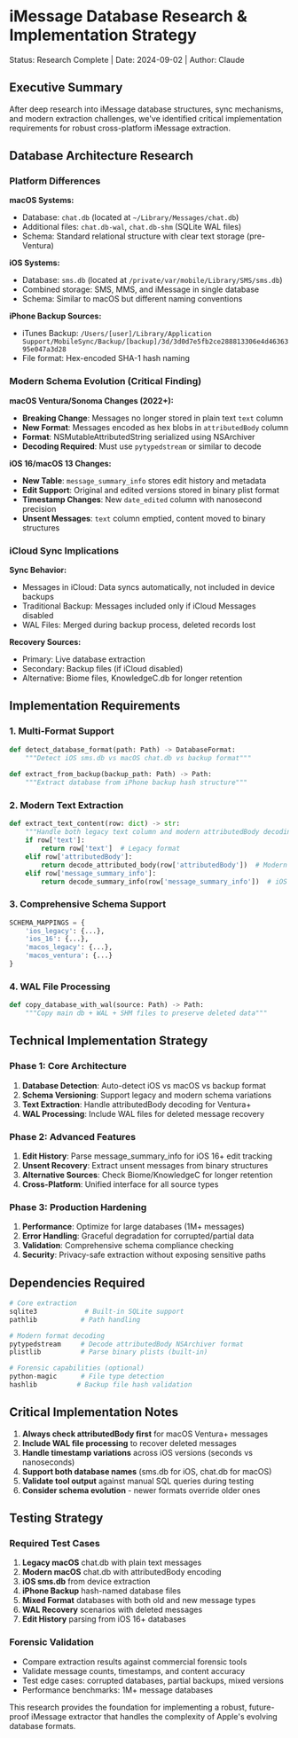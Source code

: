 # iMessage Database Research & Implementation Strategy

Status: Research Complete | Date: 2024-09-02 | Author: Claude

## Executive Summary

After deep research into iMessage database structures, sync mechanisms, and modern extraction challenges, we've identified critical implementation requirements for robust cross-platform iMessage extraction.

## Database Architecture Research

### Platform Differences

**macOS Systems:**
- Database: `chat.db` (located at `~/Library/Messages/chat.db`)
- Additional files: `chat.db-wal`, `chat.db-shm` (SQLite WAL files)
- Schema: Standard relational structure with clear text storage (pre-Ventura)

**iOS Systems:**  
- Database: `sms.db` (located at `/private/var/mobile/Library/SMS/sms.db`)
- Combined storage: SMS, MMS, and iMessage in single database
- Schema: Similar to macOS but different naming conventions

**iPhone Backup Sources:**
- iTunes Backup: `/Users/[user]/Library/Application Support/MobileSync/Backup/[backup]/3d/3d0d7e5fb2ce288813306e4d4636395e047a3d28`
- File format: Hex-encoded SHA-1 hash naming

### Modern Schema Evolution (Critical Finding)

**macOS Ventura/Sonoma Changes (2022+):**
- **Breaking Change**: Messages no longer stored in plain text `text` column
- **New Format**: Messages encoded as hex blobs in `attributedBody` column  
- **Format**: NSMutableAttributedString serialized using NSArchiver
- **Decoding Required**: Must use `pytypedstream` or similar to decode

**iOS 16/macOS 13 Changes:**
- **New Table**: `message_summary_info` stores edit history and metadata
- **Edit Support**: Original and edited versions stored in binary plist format
- **Timestamp Changes**: New `date_edited` column with nanosecond precision
- **Unsent Messages**: `text` column emptied, content moved to binary structures

### iCloud Sync Implications

**Sync Behavior:**
- Messages in iCloud: Data syncs automatically, not included in device backups
- Traditional Backup: Messages included only if iCloud Messages disabled
- WAL Files: Merged during backup process, deleted records lost

**Recovery Sources:**
- Primary: Live database extraction
- Secondary: Backup files (if iCloud disabled)  
- Alternative: Biome files, KnowledgeC.db for longer retention

## Implementation Requirements

### 1. Multi-Format Support
```python
def detect_database_format(path: Path) -> DatabaseFormat:
    """Detect iOS sms.db vs macOS chat.db vs backup format"""
    
def extract_from_backup(backup_path: Path) -> Path:
    """Extract database from iPhone backup hash structure"""
```

### 2. Modern Text Extraction
```python
def extract_text_content(row: dict) -> str:
    """Handle both legacy text column and modern attributedBody decoding"""
    if row['text']:
        return row['text']  # Legacy format
    elif row['attributedBody']:
        return decode_attributed_body(row['attributedBody'])  # Modern format
    elif row['message_summary_info']:
        return decode_summary_info(row['message_summary_info'])  # iOS 16+
```

### 3. Comprehensive Schema Support
```python
SCHEMA_MAPPINGS = {
    'ios_legacy': {...},
    'ios_16': {...}, 
    'macos_legacy': {...},
    'macos_ventura': {...}
}
```

### 4. WAL File Processing
```python
def copy_database_with_wal(source: Path) -> Path:
    """Copy main db + WAL + SHM files to preserve deleted data"""
```

## Technical Implementation Strategy

### Phase 1: Core Architecture
1. **Database Detection**: Auto-detect iOS vs macOS vs backup format
2. **Schema Versioning**: Support legacy and modern schema variations  
3. **Text Extraction**: Handle attributedBody decoding for Ventura+
4. **WAL Processing**: Include WAL files for deleted message recovery

### Phase 2: Advanced Features
1. **Edit History**: Parse message_summary_info for iOS 16+ edit tracking
2. **Unsent Recovery**: Extract unsent messages from binary structures
3. **Alternative Sources**: Check Biome/KnowledgeC for longer retention
4. **Cross-Platform**: Unified interface for all source types

### Phase 3: Production Hardening
1. **Performance**: Optimize for large databases (1M+ messages)
2. **Error Handling**: Graceful degradation for corrupted/partial data
3. **Validation**: Comprehensive schema compliance checking
4. **Security**: Privacy-safe extraction without exposing sensitive paths

## Dependencies Required

```python
# Core extraction
sqlite3            # Built-in SQLite support
pathlib           # Path handling

# Modern format decoding  
pytypedstream     # Decode attributedBody NSArchiver format
plistlib          # Parse binary plists (built-in)

# Forensic capabilities (optional)
python-magic      # File type detection
hashlib          # Backup file hash validation
```

## Critical Implementation Notes

1. **Always check attributedBody first** for macOS Ventura+ messages
2. **Include WAL file processing** to recover deleted messages  
3. **Handle timestamp variations** across iOS versions (seconds vs nanoseconds)
4. **Support both database names** (sms.db for iOS, chat.db for macOS)
5. **Validate tool output** against manual SQL queries during testing
6. **Consider schema evolution** - newer formats override older ones

## Testing Strategy

### Required Test Cases
1. **Legacy macOS** chat.db with plain text messages
2. **Modern macOS** chat.db with attributedBody encoding  
3. **iOS sms.db** from device extraction
4. **iPhone Backup** hash-named database files
5. **Mixed Format** databases with both old and new message types
6. **WAL Recovery** scenarios with deleted messages
7. **Edit History** parsing from iOS 16+ databases

### Forensic Validation
- Compare extraction results against commercial forensic tools
- Validate message counts, timestamps, and content accuracy
- Test edge cases: corrupted databases, partial backups, mixed versions
- Performance benchmarks: 1M+ message databases

This research provides the foundation for implementing a robust, future-proof iMessage extractor that handles the complexity of Apple's evolving database formats.